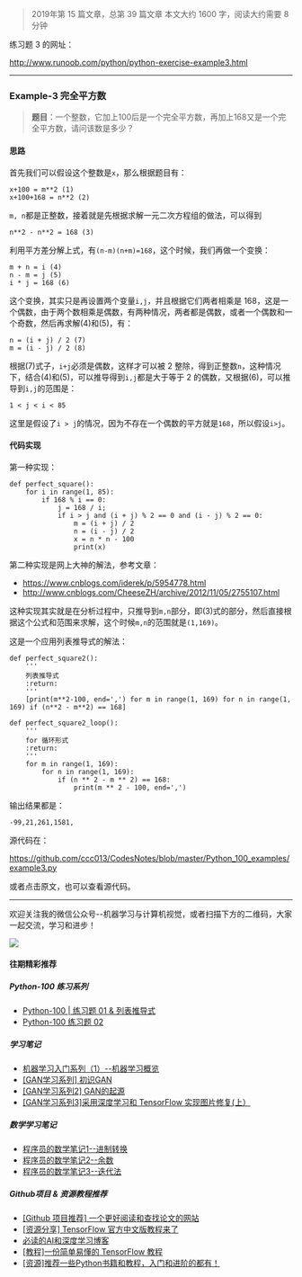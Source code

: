 
> 2019年第 15 篇文章，总第 39 篇文章
本文大约 1600  字，阅读大约需要 8分钟

练习题 3 的网址：

http://www.runoob.com/python/python-exercise-example3.html

---

### Example-3 完全平方数

> **题目**：一个整数，它加上100后是一个完全平方数，再加上168又是一个完全平方数，请问该数是多少？

#### 思路

首先我们可以假设这个整数是`x`，那么根据题目有：

```
x+100 = m**2 (1)
x+100+168 = n**2 (2)
```
`m, n`都是正整数，接着就是先根据求解一元二次方程组的做法，可以得到

``` 
n**2 - n**2 = 168 (3)
```
利用平方差分解上式，有`(n-m)(n+m)=168`，这个时候，我们再做一个变换：

```
m + n = i (4)
n - m = j (5)
i * j = 168 (6)
```
这个变换，其实只是再设置两个变量`i,j`，并且根据它们两者相乘是 168，这是一个偶数，由于两个数相乘是偶数，有两种情况，两者都是偶数，或者一个偶数和一个奇数，然后再求解(4)和(5)，有：

```
n = (i + j) / 2 (7)
m = (i - j) / 2 (8)
```
根据(7)式子，`i+j`必须是偶数，这样才可以被 2 整除，得到正整数`n`，这种情况下，结合(4)和(5)，可以推导得到`i,j`都是大于等于 2 的偶数，又根据(6)，可以推导到`i,j`的范围是：

```
1 < j < i < 85
```
这里是假设了`i > j`的情况，因为不存在一个偶数的平方就是`168`，所以假设`i>j`。

#### 代码实现

第一种实现：

```
def perfect_square():
    for i in range(1, 85):
        if 168 % i == 0:
            j = 168 / i;
            if i > j and (i + j) % 2 == 0 and (i - j) % 2 == 0:
                m = (i + j) / 2
                n = (i - j) / 2
                x = n * n - 100
                print(x)
```

第二种实现是网上大神的解法，参考文章：

- https://www.cnblogs.com/iderek/p/5954778.html
- http://www.cnblogs.com/CheeseZH/archive/2012/11/05/2755107.html

这种实现其实就是在分析过程中，只推导到`m,n`部分，即(3)式的部分，然后直接根据这个公式和范围来求解，这个时候`m,n`的范围就是`(1,169)`。

这是一个应用列表推导式的解法：

```
def perfect_square2():
    '''
    列表推导式
    :return:
    '''
    [print(m**2-100, end=',') for m in range(1, 169) for n in range(1, 169) if (n**2 - m**2) == 168]

def perfect_square2_loop():
    '''
    for 循环形式
    :return:
    '''
    for m in range(1, 169):
        for n in range(1, 169):
            if (n ** 2 - m ** 2) == 168:
                print(m ** 2 - 100, end=',')

```
输出结果都是：

```
-99,21,261,1581,
```

源代码在：

https://github.com/ccc013/CodesNotes/blob/master/Python_100_examples/example3.py

或者点击原文，也可以查看源代码。

---


欢迎关注我的微信公众号--机器学习与计算机视觉，或者扫描下方的二维码，大家一起交流，学习和进步！

![](https://cai-images-1257823952.cos.ap-beijing.myqcloud.com/qrcode_new.jpg)


#### 往期精彩推荐

##### Python-100 练习系列

- [Python-100 | 练习题 01 & 列表推导式](https://mp.weixin.qq.com/s/qSUJKYjGLkGcswdBpA8KLg)
- [Python-100 练习题 02](https://mp.weixin.qq.com/s/w2pmPqp_dmPNFfoaZP95JQ)


##### 学习笔记

- [机器学习入门系列（1）--机器学习概览](https://mp.weixin.qq.com/s/r_UkF_Eys4dTKMH7DNJyTA)
- [[GAN学习系列] 初识GAN](https://mp.weixin.qq.com/s?__biz=MzU5MDY5OTI5MA==&mid=2247483711&idx=1&sn=ead88d5b21e08d9df853b72f31d4b5f4&chksm=fe3b0f4ac94c865cfc243123eb4815539ef2d5babdc8346f79a29b681e55eee5f964bdc61d71&token=1493836032&lang=zh_CN#rd)
- [[GAN学习系列2] GAN的起源](https://mp.weixin.qq.com/s?__biz=MzU5MDY5OTI5MA==&mid=2247483732&idx=1&sn=99cb91edf6fb6da3c7d62132c40b0f62&chksm=fe3b0f21c94c8637a8335998c3fc9d0adf1ac7dea332c2bd45e63707eac6acad8d84c1b3d16d&token=985117826&lang=zh_CN#rd)
- [[GAN学习系列3]采用深度学习和 TensorFlow 实现图片修复(上）](https://mp.weixin.qq.com/s/S_uiSe74Ti6N_u4Y5Fd6Fw)

##### 数学学习笔记

- [程序员的数学笔记1--进制转换](https://mp.weixin.qq.com/s/Sn7V27O77moGCLOpFzEKqg)
- [程序员的数学笔记2--余数](https://mp.weixin.qq.com/s/hv4cWzuca49VHLc92DicZQ)
- [程序员的数学笔记3--迭代法](https://mp.weixin.qq.com/s/uUtK2tTZa_b5jeiTyXYRYg)

##### Github项目 & 资源教程推荐

- [[Github 项目推荐] 一个更好阅读和查找论文的网站](https://mp.weixin.qq.com/s/ImQcGt8guLKZawNLS-_HzA)
- [[资源分享] TensorFlow 官方中文版教程来了](https://mp.weixin.qq.com/s/Si1YaYLfhL1upbjQkvireQ)
- [必读的AI和深度学习博客](https://mp.weixin.qq.com/s/0J2raJqiYsYPqwAV1MALaw)
- [[教程]一份简单易懂的 TensorFlow 教程](https://mp.weixin.qq.com/s/vXIM6Ttw37yzhVB_CvXmCA)
- [[资源]推荐一些Python书籍和教程，入门和进阶的都有！](https://mp.weixin.qq.com/s/jkIQTjM9C3fDvM1c6HwcQg)



